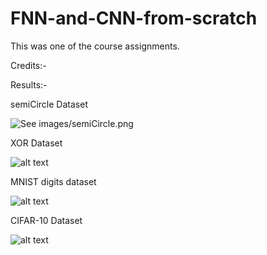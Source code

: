 # FNN-and-CNN-from-scratch
This was one of the course assignments.

Credits:-

Results:-

semiCircle Dataset

![See images/semiCircle.png](https://github.com/chitrank-gupta/FNN-and-CNN-from-scratch/blob/master/images/semiCircle.png)

XOR Dataset

![alt text](https://github.com/chitrank-gupta/FNN-and-CNN-from-scratch/blob/master/images/xor.png)

MNIST digits dataset

![alt text](https://github.com/chitrank-gupta/FNN-and-CNN-from-scratch/blob/master/images/MNIST.png)


CIFAR-10 Dataset

![alt text](https://github.com/chitrank-gupta/FNN-and-CNN-from-scratch/blob/master/images/cifar10.png)


